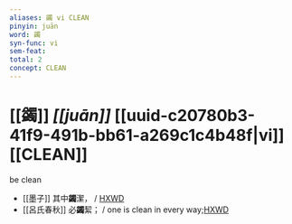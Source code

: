```yaml
---
aliases: 蠲 vi CLEAN
pinyin: juān
word: 蠲
syn-func: vi
sem-feat: 
total: 2
concept: CLEAN 
---
```

# [[蠲]] *[[juān]]*  [[uuid-c20780b3-41f9-491b-bb61-a269c1c4b48f|vi]] [[CLEAN]]
be clean
 - [[墨子]] 其中**蠲**潔，
                     / [HXWD](https://hxwd.org/textview.html?location=CH1a0938_CHANT_006-9a.16)
 - [[呂氏春秋]] 必**蠲**絜； / one is clean in every way;[HXWD](https://hxwd.org/textview.html?location=KR3j0009_tls_004-18a.28)